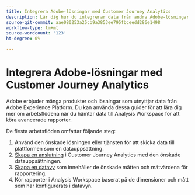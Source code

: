 ```yaml
---
title: Integrera Adobe-lösningar med Customer Journey Analytics
description: Lär dig hur du integrerar data från andra Adobe-lösningar och -tjänster.
source-git-commit: aae080253a25cb9a3853ee795fbceedd286e1498
workflow-type: tm+mt
source-wordcount: '123'
ht-degree: 0%

---
```



# Integrera Adobe-lösningar med Customer Journey Analytics

Adobe erbjuder många produkter och lösningar som utnyttjar data från Adobe Experience Platform. Du kan använda dessa guider för att lära dig mer om arbetsflödena när du hämtar data till Analysis Workspace för att köra avancerade rapporter.

De flesta arbetsflöden omfattar följande steg:

1. Använd den önskade lösningen eller tjänsten för att skicka data till plattformen som en datauppsättning.
2. [Skapa en anslutning](/help/connections/create-connection.md) i Customer Journey Analytics med den önskade datauppsättningen.
3. [Skapa en datavy](/help/data-views/create-dataview.md) som innehåller de önskade måtten och mätvärdena för rapportering.
4. Kör rapporter i Analysis Workspace baserat på de dimensioner och mått som har konfigurerats i datavyn.
